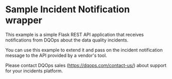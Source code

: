 # Sample Incident Notification wrapper

This example is a simple Flask REST API application that receives notifications from DQOps about 
the data quality incidents.

You can use this example to extend it and pass on the incident notification message to the API provided by a vendor's tool.

Please contact DQOps sales (https://dqops.com/contact-us/) about support for your incidents platform.
